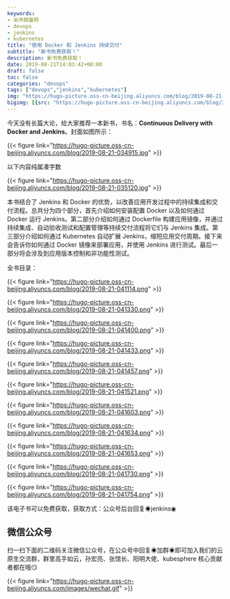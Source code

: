 ```yaml
---
keywords:
- 米开朗基杨
- devops
- jenkins
- kubernetes
title: "使用 Docker 和 Jenkins 持续交付"
subtitle: "新书免费获取！"
description: 新书免费获取！
date: 2019-08-21T14:03:42+08:00
draft: false
toc: false
categories: "devops"
tags: ["devops","jenkins","kubernetes"]
img: "https://hugo-picture.oss-cn-beijing.aliyuncs.com/blog/2019-08-21-0_l7ZsBrIt8usUvFVs.jpeg"
bigimg: [{src: "https://hugo-picture.oss-cn-beijing.aliyuncs.com/blog/2019-04-27-080627.jpg"}]
---
```


今天没有长篇大论，给大家推荐一本新书，书名：**Continuous Delivery with Docker and Jenkins**。封面如图所示：

{{< figure link="https://hugo-picture.oss-cn-beijing.aliyuncs.com/blog/2019-08-21-034915.jpg" >}}

以下内容纯属凑字数

{{< figure link="https://hugo-picture.oss-cn-beijing.aliyuncs.com/blog/2019-08-21-035120.jpg" >}}

本书结合了 Jenkins 和 Docker 的优势，以改善应用开发过程中的持续集成和交付流程。总共分为四个部分，首先介绍如何安装配置 Docker 以及如何通过 Docker 运行 Jenkins。第二部分介绍如何通过 Dockerfile 构建应用镜像，并通过持续集成、自动验收测试和配置管理等持续交付流程将它们与 Jenkins 集成。第三部分介绍如何通过 Kubernetes 自动扩展 Jenkins，缩短应用交付周期。接下来会告诉你如何通过 Docker 镜像来部署应用，并使用 Jenkins 进行测试。最后一部分将会涉及到应用版本控制和非功能性测试。

全书目录：

{{< figure link="https://hugo-picture.oss-cn-beijing.aliyuncs.com/blog/2019-08-21-041114.png" >}}

{{< figure link="https://hugo-picture.oss-cn-beijing.aliyuncs.com/blog/2019-08-21-041330.png" >}}

{{< figure link="https://hugo-picture.oss-cn-beijing.aliyuncs.com/blog/2019-08-21-041400.png" >}}

{{< figure link="https://hugo-picture.oss-cn-beijing.aliyuncs.com/blog/2019-08-21-041433.png" >}}

{{< figure link="https://hugo-picture.oss-cn-beijing.aliyuncs.com/blog/2019-08-21-041457.png" >}}

{{< figure link="https://hugo-picture.oss-cn-beijing.aliyuncs.com/blog/2019-08-21-041521.png" >}}

{{< figure link="https://hugo-picture.oss-cn-beijing.aliyuncs.com/blog/2019-08-21-041603.png" >}}

{{< figure link="https://hugo-picture.oss-cn-beijing.aliyuncs.com/blog/2019-08-21-041634.png" >}}

{{< figure link="https://hugo-picture.oss-cn-beijing.aliyuncs.com/blog/2019-08-21-041653.png" >}}

{{< figure link="https://hugo-picture.oss-cn-beijing.aliyuncs.com/blog/2019-08-21-041730.png" >}}

{{< figure link="https://hugo-picture.oss-cn-beijing.aliyuncs.com/blog/2019-08-21-041754.png" >}}

该电子书可以免费获取，获取方式：公众号后台回复◉jenkins◉


## 微信公众号

扫一扫下面的二维码关注微信公众号，在公众号中回复◉加群◉即可加入我们的云原生交流群，群里高手如云，孙宏亮、张馆长、阳明大佬、kubesphere 核心贡献者都在哦😏

{{< figure link="https://hugo-picture.oss-cn-beijing.aliyuncs.com/images/wechat.gif" >}}
